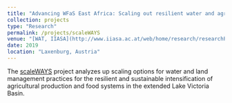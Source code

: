 ```yaml
---
title: "Advancing WFaS East Africa: Scaling out resilient water and agricultural systems (scaleWAYS)"
collection: projects
type: "Research"
permalink: /projects/scaleWAYS
venue: "[WAT, IIASA](http://www.iiasa.ac.at/web/home/research/researchPrograms/water/waterhome.html)"
date: 2019
location: "Laxenburg, Austria"
---
```


The [scaleWAYS](http://www.iiasa.ac.at/web/home/research/researchPrograms/water/WFaS_East_Africa.html) project analyzes up scaling options for water and land management practices for the resilient and sustainable intensification of agricultural production and food systems in the extended Lake Victoria Basin.
